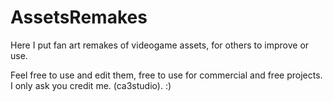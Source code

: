 # AssetsRemakes
Here I put fan art remakes of videogame assets, for others to improve or use.

Feel free to use and edit them, free to use for commercial and free projects.
I only ask you credit me. (ca3studio).
:)
